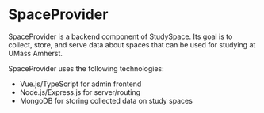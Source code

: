 # SpaceProvider

SpaceProvider is a backend component of StudySpace. Its goal is to collect, store, and serve data about spaces that can be used for studying at UMass Amherst.

SpaceProvider uses the following technologies:
- Vue.js/TypeScript for admin frontend
- Node.js/Express.js for server/routing
- MongoDB for storing collected data on study spaces

